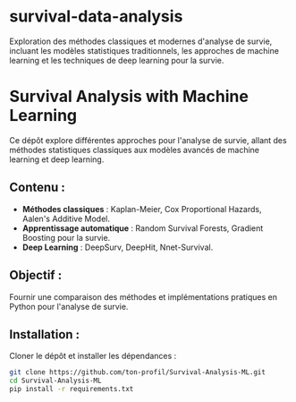# survival-data-analysis
Exploration des méthodes classiques et modernes d'analyse de survie, incluant les modèles statistiques traditionnels, les approches de machine learning et les techniques de deep learning pour la survie.

# Survival Analysis with Machine Learning

Ce dépôt explore différentes approches pour l'analyse de survie, allant des méthodes statistiques classiques aux modèles avancés de machine learning et deep learning.

## Contenu :
- **Méthodes classiques** : Kaplan-Meier, Cox Proportional Hazards, Aalen's Additive Model.
- **Apprentissage automatique** : Random Survival Forests, Gradient Boosting pour la survie.
- **Deep Learning** : DeepSurv, DeepHit, Nnet-Survival.

## Objectif :
Fournir une comparaison des méthodes et implémentations pratiques en Python pour l'analyse de survie.

## Installation :
Cloner le dépôt et installer les dépendances :
```bash
git clone https://github.com/ton-profil/Survival-Analysis-ML.git
cd Survival-Analysis-ML
pip install -r requirements.txt

